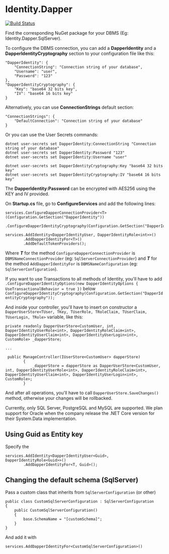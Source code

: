 # Identity.Dapper
[![Build Status](https://travis-ci.org/grandchamp/Identity.Dapper.svg?branch=master)](https://travis-ci.org/grandchamp/Identity.Dapper)

Find the corresponding NuGet package for your DBMS (Eg: Identity.Dapper.SqlServer).

To configure the DBMS connection, you can add a **DapperIdentity** and a **DapperIdentityCryptography** section to your configuration file like this:
```
"DapperIdentity": {
    "ConnectionString": "Connection string of your database",
    "Username": "user",
    "Password": "123"
},
"DapperIdentityCryptography": {
    "Key": "base64 32 bits key",
    "IV": "base64 16 bits key"
}
```

Alternatively, you can use **ConnectionStrings** default section:

```
"ConnectionStrings": {
    "DefaultConnection": "Connection string of your database"
}
```

Or you can use the User Secrets commands:
```
dotnet user-secrets set DapperIdentity:ConnectionString "Connection string of your database"
dotnet user-secrets set DapperIdentity:Password "123"
dotnet user-secrets set DapperIdentity:Username "user"

dotnet user-secrets set DapperIdentityCryptography:Key "base64 32 bits key"
dotnet user-secrets set DapperIdentityCryptography:IV "base64 16 bits key"
```

The **DapperIdentity:Password** can be encrypted with AES256 using the KEY and IV provided.

On **Startup.cs** file, go to **ConfigureServices** and add the following lines:
```
services.ConfigureDapperConnectionProvider<T>(Configuration.GetSection("DapperIdentity"))
        .ConfigureDapperIdentityCryptography(Configuration.GetSection("DapperIdentityCryptography"));

services.AddIdentity<DapperIdentityUser, DapperIdentityRole<int>>()
        .AddDapperIdentityFor<T>()
        .AddDefaultTokenProviders();
```

Where ***T*** for the method ```ConfigureDapperConnectionProvider``` is ```DBMSNameConnectionProvider``` (eg: ```SqlServerConnectionProvider```) and ***T*** for the method ```AddDapperIdentityFor``` is ```DBMSNameConfiguration``` (eg: ```SqlServerConfiguration```).

If you want to use Transactions to all methods of Identity, you'll have to add `.ConfigureDapperIdentityOptions(new DapperIdentityOptions { UseTransactionalBehavior = true })` below `ConfigureDapperIdentityCryptography(Configuration.GetSection("DapperIdentityCryptography"));`

And inside your controller, you'll have to insert on constructor a `DapperUserStore<TUser, TKey, TUserRole, TRoleClaim, TUserClaim, TUserLogin, TRole>` variable, like this:

```
private readonly DapperUserStore<CustomUser, int, DapperIdentityUserRole<int>, DapperIdentityRoleClaim<int>, DapperIdentityUserClaim<int>, DapperIdentityUserLogin<int>, CustomRole> _dapperStore;

...

 public ManageController(IUserStore<CustomUser> dapperStore)
        {
            _dapperStore = dapperStore as DapperUserStore<CustomUser, int, DapperIdentityUserRole<int>, DapperIdentityRoleClaim<int>, DapperIdentityUserClaim<int>, DapperIdentityUserLogin<int>, CustomRole>;
        }
```

And after all operations, you'll have to call `DapperUserStore.SaveChanges()` method, otherwise your changes will be rollbacked.

Currently, only SQL Server, PostgreSQL and MySQL are supported. We plan support for Oracle when the company release the .NET Core version for their System.Data implementation.

## Using Guid as Entity key
Specify the <TKey>
```
services.AddIdentity<DapperIdentityUser<Guid>, DapperIdentityRole<Guid>>()
        .AddDapperIdentityFor<T, Guid>();
```

## Changing the default schema (SqlServer)

Pass a custom class that inherits from ```SqlServerConfiguration``` (or other)

```
public class CustomSqlServerConfiguration : SqlServerConfiguration
{
    public CustomSqlServerConfiguration()
    {
        base.SchemaName = "[customSchema]";
    }
}
```

And add it with
```
services.AddDapperIdentityFor<CustomSqlServerConfiguration>()
```
